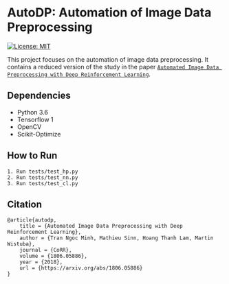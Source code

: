 # AutoDP: Automation of Image Data Preprocessing

[![License: MIT](https://img.shields.io/badge/License-MIT-yellow.svg)](https://opensource.org/licenses/MIT)

This project focuses on the automation of image data preprocessing. It contains a reduced version of the study in the paper [``Automated Image Data Preprocessing with Deep Reinforcement Learning``](https://arxiv.org/abs/1806.05886v2).

## Dependencies
- Python 3.6
- Tensorflow 1
- OpenCV
- Scikit-Optimize

## How to Run
```buildoutcfg
1. Run tests/test_hp.py
2. Run tests/test_nn.py
3. Run tests/test_cl.py
```

## Citation
```buildoutcfg
@article{autodp,
    title = {Automated Image Data Preprocessing with Deep Reinforcement Learning},
    author = {Tran Ngoc Minh, Mathieu Sinn, Hoang Thanh Lam, Martin Wistuba},
    journal = {CoRR},
    volume = {1806.05886},
    year = {2018},
    url = {https://arxiv.org/abs/1806.05886}
}
```
